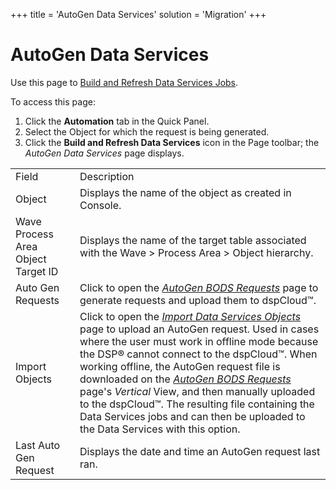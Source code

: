 +++
title = 'AutoGen Data Services'
solution = 'Migration'
+++

# AutoGen Data Services

<div class="use">

Use this page to [Build and Refresh Data Services
Jobs](../Use_Cases/Build_and_Refresh_DS_Jobs.htm).

</div>

To access this page:

1.  Click the **Automation** tab in the Quick Panel.
2.  Select the Object for which the request is being generated.
3.  Click the **Build and Refresh Data Services** icon in the Page
    toolbar; the *AutoGen Data Services* page
displays.

|                                    |                                                                                                                                                                                                                                                                                                                                                                                                                                                                                                                                                         |
| ---------------------------------- | ------------------------------------------------------------------------------------------------------------------------------------------------------------------------------------------------------------------------------------------------------------------------------------------------------------------------------------------------------------------------------------------------------------------------------------------------------------------------------------------------------------------------------------------------------- |
| Field                              | Description                                                                                                                                                                                                                                                                                                                                                                                                                                                                                                                                             |
| Object                             | Displays the name of the object as created in Console.                                                                                                                                                                                                                                                                                                                                                                                                                                                                                                  |
| Wave Process Area Object Target ID | Displays the name of the target table associated with the Wave \> Process Area \> Object hierarchy.                                                                                                                                                                                                                                                                                                                                                                                                                                                     |
| Auto Gen Requests                  | Click to open the *[AutoGen BODS Requests](AutoGen_BODS_Requests_H.htm)* page to generate requests and upload them to dspCloud™.                                                                                                                                                                                                                                                                                                                                                                                                                        |
| Import Objects                     | Click to open the *[Import Data Services Objects](../Use_Cases/Import_DS_Objects.htm)* page to upload an AutoGen request. Used in cases where the user must work in offline mode because the DSP® cannot connect to the dspCloud™. When working offline, the AutoGen request file is downloaded on the *[AutoGen BODS Requests](AutoGen_BODS_Requests_H.htm)* page's *Vertical* View, and then manually uploaded to the dspCloud™. The resulting file containing the Data Services jobs and can then be uploaded to the Data Services with this option. |
| Last Auto Gen Request              | Displays the date and time an AutoGen request last ran.                                                                                                                                                                                                                                                                                                                                                                                                                                                                                                 |

